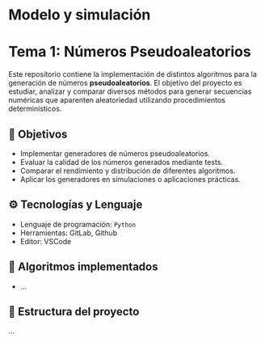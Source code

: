 # Modelo y simulación


# Tema 1: Números Pseudoaleatorios

Este repositorio contiene la implementación de distintos algoritmos para la generación de números **pseudoaleatorios**. El objetivo del proyecto es estudiar, analizar y comparar diversos métodos para generar secuencias numéricas que aparenten aleatoriedad utilizando procedimientos determinísticos.

## 📌 Objetivos

- Implementar generadores de números pseudoaleatorios.
- Evaluar la calidad de los números generados mediante tests.
- Comparar el rendimiento y distribución de diferentes algoritmos.
- Aplicar los generadores en simulaciones o aplicaciones prácticas.

## ⚙️ Tecnologías y Lenguaje

- Lenguaje de programación: `Python`
- Herramientas: GitLab, Github
- Editor: VSCode

## 🧠 Algoritmos implementados

- ...

## 📂 Estructura del proyecto

...